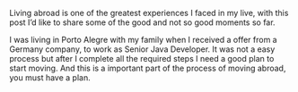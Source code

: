 <p>Living abroad is one of the greatest experiences I faced in my live, with this post I’d like to share some of the good and not so good moments so far.</p>
<p>I was living in Porto Alegre with my family when I received a offer from a Germany company, to work as Senior Java Developer. It was not a easy process but after I complete all the required steps I need a good plan to start moving. And this is a important part of the process of moving abroad, you must have a plan.</p>
<p></p>

